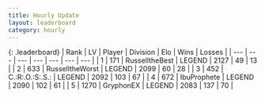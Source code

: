 ```yaml
---
title: Hourly Update
layout: leaderboard
category: hourly
---
```


{: .leaderboard}
| Rank | LV | Player | Division | Elo | Wins | Losses |
| --- | --- | --- | --- | --- | --- | --- |
| <span data-change="0">1</span> | 171 | <span title="ID: 547266">RusselltheBest</span> | LEGEND | <span data-change="0">2127</span> | <span data-change="0">49</span> | <span data-change="0">13</span> |
| <span data-change="0">2</span> | 633 | <span title="ID: 388751">RusselltheWorst</span> | LEGEND | <span data-change="0">2099</span> | <span data-change="0">60</span> | <span data-change="0">28</span> |
| <span data-change="0">3</span> | 452 | <span title="ID: 451068">C.:R:.O.:S:.S.:</span> | LEGEND | <span data-change="0">2092</span> | <span data-change="0">103</span> | <span data-change="0">67</span> |
| <span data-change="0">4</span> | 672 | <span title="ID: 362352">IbuProphete</span> | LEGEND | <span data-change="0">2090</span> | <span data-change="0">102</span> | <span data-change="0">61</span> |
| <span data-change="4">5</span> | 1270 | <span title="ID: 315148">GryphonEX</span> | LEGEND | <span data-change="29">2083</span> | <span data-change="5">137</span> | <span data-change="0">70</span> |